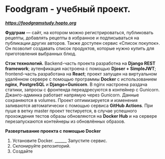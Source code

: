 # Foodgram - учебный проект.
***https://foodgramstudy.hopto.org***

**Фудграм** — сайт, на котором можно регистрироваться, публиковать рецепты, 
добавлять рецепты в избранное и подписываться на публикации других авторов.
Также доступен сервис «Список покупок». 
Он позволит создавать список продуктов, которые нужно купить для приготовления выбранных блюд.

**Стэк технологий.**
Backend-часть проекта разработна на **Django REST framework**;
  аутенфикация настроена с помощью **Djoser + SimpleJWT**;
frontend-часть разработана на **React**;
проект запущен на виртуальном удалённом сервере с помощью программы **Docker**
c использованием **nginx**, **PostgreSQL** и **Django+Gunicorn**.
  В nginx настроена раздача статики, запросы с фронтенда переадресуются в контейнер с Gunicorn.
  Джанго-админка работает напрямую через Gunicorn. Данные сохраняются в volumes.
Проект оптимизируется и изменения заливаются автоматически с помощью сервиса **GitHub Actions**.
При пуше в ветку master проект тестируется, в случае успешного прохождения тестов образы обновляются 
на **Docker Hub** и на сервере перезапускаются контейнеры из обновлённых образов.

**Развертывание проекта с помощью Docker**
1. Установите Docker. ______ Запустите сервис.
2. Склонируйте репозиторий.
3. Создайте 
